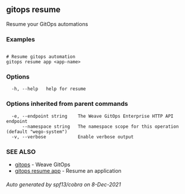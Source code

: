 ## gitops resume

Resume your GitOps automations

### Examples

```

# Resume gitops automation
gitops resume app <app-name>
```

### Options

```
  -h, --help   help for resume
```

### Options inherited from parent commands

```
  -e, --endpoint string    The Weave GitOps Enterprise HTTP API endpoint
      --namespace string   The namespace scope for this operation (default "wego-system")
  -v, --verbose            Enable verbose output
```

### SEE ALSO

* [gitops](gitops.md)	 - Weave GitOps
* [gitops resume app](gitops_resume_app.md)	 - Resume an application

###### Auto generated by spf13/cobra on 8-Dec-2021
